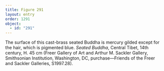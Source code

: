 ```yaml
---
title: Figure 291
layout: entry
order: 1291
object:
  - id: "291"
---
```


The surface of this cast-brass seated Buddha is mercury gilded except for the hair, which is pigmented blue. *Seated Buddha*, Central Tibet, 14th century, H. 45 cm (Freer Gallery of Art and Arthur M. Sackler Gallery, Smithsonian Institution, Washington, DC, purchase—Friends of the Freer and Sackler Galleries, S1997.28).

